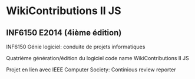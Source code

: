 #  WikiContributions II JS

## INF6150 E2014 (4ième édition)

INF6150 Génie logiciel: conduite de projets informatiques

Quatrième génération/édition du logiciel code name WikiContributions II JS

Projet en lien avec IEEE Computer Society: Continious review reporter
